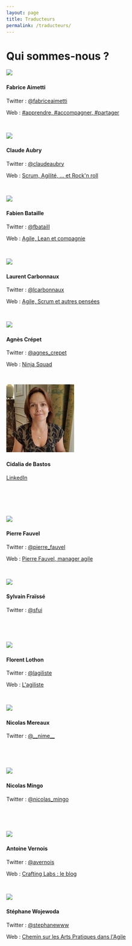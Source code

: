 ```yaml
---
layout: page
title: Traducteurs
permalink: /traducteurs/
---
```


# Qui sommes-nous ?

<div class="thumbnails">
  <img src="http://www.gravatar.com/avatar/d1a4b07474484ef24fbe9e54b669e437?s=180" />  

  <h4> Fabrice Aimetti </h4>
  <p>Twitter : <a href="https://twitter.com/fabriceaimetti">@fabriceaimetti</a></p>
  <p>Web : <a href="http://www.fabrice-aimetti.fr/">#apprendre, #accompagner, #partager</a></p>
  <p>&nbsp;</p>
</div>

<div class="thumbnails">
  <img src="/assets/lta/blue-Icon.png" />  

  <h4> Claude Aubry </h4>
  <p>Twitter : <a href="https://twitter.com/claudeaubry">@claudeaubry</a></p>
  <p>Web : <a href="http://www.aubryconseil.com/">Scrum, Agilité, ... et Rock'n roll</a></p>
  <p>&nbsp;</p>
</div>

<div class="thumbnails">
  <img src="http://www.gravatar.com/avatar/60978a1be53a45a14e1c4485bd2c9987?s=180" />  

  <h4> Fabien Bataille </h4>
  <p>Twitter : <a href="https://twitter.com/fbataill">@fbataill</a></p>
  <p>Web : <a href="http://agile-lean-et-compagnie.com/">Agile, Lean et compagnie</a></p>
  <p>&nbsp;</p>
</div>

<div class="thumbnails">
  <img src="http://www.gravatar.com/avatar/49e0dfbc1da9a73affee2abfc9bb9b35?s=180" />  

  <h4> Laurent Carbonnaux </h4>
  <p>Twitter : <a href="https://twitter.com/lcarbonnaux">@lcarbonnaux</a></p>
  <p>Web : <a href="http://lolcx.blogspot.fr/">Agile, Scrum et autres pensées</a></p>
  <p>&nbsp;</p>
</div>

<div class="thumbnails">
  <img src="http://www.gravatar.com/avatar/a7562607fd2dda9889bd3ecc70d98beb?s=180" />  

  <h4> Agnès Crépet </h4>
  <p>Twitter : <a href="https://twitter.com/agnes_crepet">@agnes_crepet</a></p>
  <p>Web : <a href="http://ninja-squad.fr/">Ninja Squad</a></p>
  <p>&nbsp;</p>
</div>

<div class="thumbnails">
  <img src="/assets/lta/cidalia_de_bastos.jpg" />  

  <h4> Cidalia de Bastos </h4>
  <p><a href="https://www.linkedin.com/in/cidalia-de-bastos-1991a0ba/">LinkedIn</a></p>
  <p>&nbsp; <br />&nbsp; </p>
  <p>&nbsp;</p>
</div>

<div class="thumbnails">
  <img src="http://www.gravatar.com/avatar/1f997170569f6150ae82919e4f2e3659?s=180" />  

  <h4> Pierre Fauvel </h4>
  <p>Twitter : <a href="https://twitter.com/pierre_fauvel">@pierre_fauvel</a></p>
  <p>Web : <a href="http://pierrefauvel.info/">Pierre Fauvel, manager agile</a></p>
  <p>&nbsp;</p>
</div>

<div class="thumbnails">
  <img src="http://www.gravatar.com/avatar/04d49dd92427bac2566851b28c091240?s=180" />  

  <h4> Sylvain Fraïssé </h4>
  <p>Twitter : <a href="https://twitter.com/sfui">@sfui</a></p>
  <p>&nbsp;</p>
  <p>&nbsp;</p>
</div>

<div class="thumbnails">
  <img src="http://www.gravatar.com/avatar/4887ddb695f685cdbc2c6a632ce8f940?s=180" />  

  <h4> Florent Lothon </h4>
  <p>Twitter : <a href="https://twitter.com/lagiliste">@lagiliste</a></p>
  <p>Web : <a href="http://agiliste.fr">L'agiliste</a></p>
  <p>&nbsp;</p>
</div>

<div class="thumbnails">
  <img src="http://www.gravatar.com/avatar/da27625f5d22498d0419dc36ff989932?s=180" />  

  <h4> Nicolas Mereaux </h4>
  <p>Twitter : <a href="https://twitter.com/__nime__">@__nime__</a></p>
  <p>&nbsp;</p>
  <p>&nbsp;</p>
</div>

<div class="thumbnails">
  <img src="/assets/lta/nmingo.png" />  

  <h4> Nicolas Mingo </h4>
  <p>Twitter : <a href="https://twitter.com/nicolas_mingo">@nicolas_mingo</a></p>
  <p>&nbsp;</p>
  <p>&nbsp;</p>
</div>

<div class="thumbnails">
  <img src="http://www.gravatar.com/avatar/ac87535638d337617c0325298007228e?s=180" />  

  <h4> Antoine Vernois </h4>
  <p>Twitter : <a href="https://twitter.com/avernois">@avernois</a></p>
  <p>Web : <a href="https://blog.crafting-labs.fr/">Crafting Labs : le blog</a></p>
  <p>&nbsp;</p>
</div>

<div class="thumbnails">
  <img src="https://s.gravatar.com/avatar/48907fce72acdafc07323615d6dcb405?s=180" />  

  <h4> Stéphane Wojewoda </h4>
  <p>Twitter : <a href="https://twitter.com/stephanewww">@stephanewww</a></p>
  <p>Web : <a href="http://artpratiqueagile.blogspot.fr/">Chemin sur les Arts Pratiques dans l'Agile</a></p>
  <p>&nbsp;</p>
</div>
